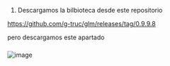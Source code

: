1. Descargamos la bilbioteca desde este repositorio

https://github.com/g-truc/glm/releases/tag/0.9.9.8

pero descargamos este apartado
###
![image](https://user-images.githubusercontent.com/70413460/173425731-b43f055e-61b8-4928-af84-42e6ef1a2d5a.png)


